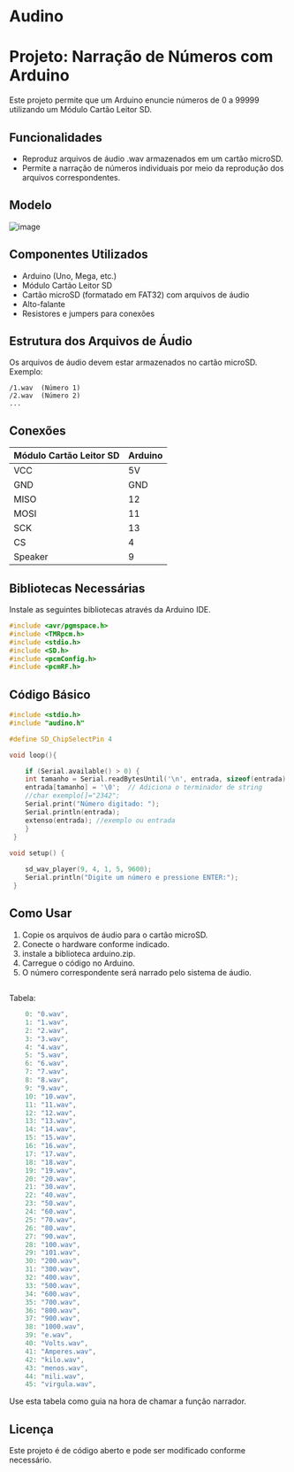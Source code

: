 # Audino

# Projeto: Narração de Números com Arduino

Este projeto permite que um Arduino enuncie números de 0 a 99999 utilizando um Módulo Cartão Leitor SD.

## Funcionalidades
- Reproduz arquivos de áudio .wav armazenados em um cartão microSD.
- Permite a narração de números individuais por meio da reprodução dos arquivos correspondentes.


## Modelo
  ![image](https://github.com/user-attachments/assets/0bb20ca4-c35a-43a8-bfdc-6a401ba2618d)

## Componentes Utilizados
- Arduino (Uno, Mega, etc.)
- Módulo Cartão Leitor SD
- Cartão microSD (formatado em FAT32) com arquivos de áudio
- Alto-falante
- Resistores e jumpers para conexões

## Estrutura dos Arquivos de Áudio
Os arquivos de áudio devem estar armazenados no cartão microSD. Exemplo:
```
/1.wav  (Número 1)
/2.wav  (Número 2)
...
```

## Conexões
| Módulo Cartão Leitor SD | Arduino      |
|-------------------------|--------------|         
| VCC                     | 5V           |         
| GND                     | GND          |         
| MISO                    | 12           |         
| MOSI                    | 11           |         
| SCK                     | 13           |         
| CS                      | 4            |    
| Speaker                 | 9            |
 
 

## Bibliotecas Necessárias
Instale as seguintes bibliotecas através da Arduino IDE.
```cpp
#include <avr/pgmspace.h>
#include <TMRpcm.h>
#include <stdio.h>
#include <SD.h>
#include <pcmConfig.h>
#include <pcmRF.h>

```

## Código Básico
```cpp
#include <stdio.h>
#include "audino.h"

#define SD_ChipSelectPin 4

void loop(){

    if (Serial.available() > 0) {
    int tamanho = Serial.readBytesUntil('\n', entrada, sizeof(entrada) - 1);
    entrada[tamanho] = '\0';  // Adiciona o terminador de string
    //char exemplo[]="2342";
    Serial.print("Número digitado: ");
    Serial.println(entrada);
    extenso(entrada); //exemplo ou entrada
    }
 }
 
void setup() {

    sd_wav_player(9, 4, 1, 5, 9600);
    Serial.println("Digite um número e pressione ENTER:");
 }
```

## Como Usar
1. Copie os arquivos de áudio para o cartão microSD.
2. Conecte o hardware conforme indicado.
3. instale a biblioteca arduino.zip. 
4. Carregue o código no Arduino.
5. O número correspondente será narrado pelo sistema de áudio.

##
Tabela:
```cpp
    0: "0.wav",
    1: "1.wav",
    2: "2.wav",
    3: "3.wav",
    4: "4.wav",
    5: "5.wav",
    6: "6.wav",
    7: "7.wav",
    8: "8.wav",
    9: "9.wav",
    10: "10.wav",
    11: "11.wav",
    12: "12.wav",
    13: "13.wav",
    14: "14.wav",
    15: "15.wav",
    16: "16.wav",
    17: "17.wav",
    18: "18.wav",
    19: "19.wav",
    20: "20.wav",
    21: "30.wav",
    22: "40.wav",
    23: "50.wav",
    24: "60.wav",
    25: "70.wav",
    26: "80.wav",
    27: "90.wav",
    28: "100.wav",
    29: "101.wav",
    30: "200.wav",
    31: "300.wav",
    32: "400.wav",
    33: "500.wav",
    34: "600.wav",
    35: "700.wav",
    36: "800.wav",
    37: "900.wav",
    38: "1000.wav",
    39: "e.wav",
    40: "Volts.wav",
    41: "Amperes.wav",
    42: "kilo.wav",
    43: "menos.wav",
    44: "mili.wav",
    45: "virgula.wav",
```
Use esta tabela como guia na hora de chamar a função narrador.

## Licença
Este projeto é de código aberto e pode ser modificado conforme necessário.




